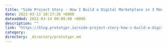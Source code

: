 ```yaml
---
title: "Side Project Story - How I Build a Digital Marketplace in 3 Months"
date: 2022-03-13 10:17:26 +0000
dateadded: 2022-03-14 00:00:08 +0000
description: ""
link: "https://blog.prototypr.io/side-project-story-how-i-build-a-digital-marketplace-in-3-months-729b3f5881dd?source=rss----eb297ea1161a---4"
category:
directory: _directory/prototypr.md
---
```

